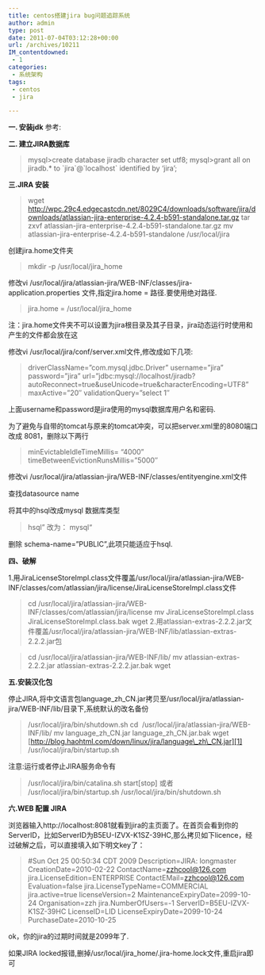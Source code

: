 ```yaml
---
title: centos搭建jira bug问题追踪系统
author: admin
type: post
date: 2011-07-04T03:12:28+00:00
url: /archives/10211
IM_contentdowned:
 - 1
categories:
 - 系统架构
tags:
 - centos
 - jira

---
```

**一. 安装jdk**
参考:

**二. 建立JIRA数据库**

> mysql>create database jiradb character set utf8;
> mysql>grant all on jiradb.* to \`jira\`@\`localhost\` identified by ‘jira’;

**三.JIRA 安装**

> wget http://wpc.29c4.edgecastcdn.net/8029C4/downloads/software/jira/downloads/atlassian-jira-enterprise-4.2.4-b591-standalone.tar.gz
> tar zxvf atlassian-jira-enterprise-4.2.4-b591-standalone.tar.gz
> mv atlassian-jira-enterprise-4.2.4-b591-standalone /usr/local/jira

创建jira.home文件夹

> mkdir -p /usr/local/jira_home

修改vi /usr/local/jira/atlassian-jira/WEB-INF/classes/jira-application.properties 文件,指定jira.home = 路径.要使用绝对路径.

> jira.home = /usr/local/jira_home

注：jira.home文件夹不可以设置为jira根目录及其子目录，jira动态运行时使用和产生的文件都会放在这

修改vi /usr/local/jira/conf/server.xml文件,修改成如下几项:

>  driverClassName=”com.mysql.jdbc.Driver”
> username=”jira”
> password=”jira”
> url=”jdbc:mysql://localhost/jiradb?autoReconnect=true&useUnicode=true&characterEncoding=UTF8”
> maxActive=”20″
> validationQuery=”select 1″

上面username和password是jira使用的mysql数据库用户名和密码.

为了避免与自带的tomcat与原来的tomcat冲突，可以把server.xml里的8080端口改成 8081，删除以下两行

> minEvictableIdleTimeMillis= “4000”
>  timeBetweenEvictionRunsMillis=”5000″

修改vi /usr/local/jira/atlassian-jira/WEB-INF/classes/entityengine.xml文件

查找datasource name

将其中的hsql改成mysql 数据库类型

> hsql”
> 改为：
> mysql“

删除 schema-name=”PUBLIC”,此项只能适应于hsql.

**四、破解**

1.用JiraLicenseStoreImpl.class文件覆盖/usr/local/jira/atlassian-jira/WEB-INF/classes/com/atlassian/jira/license/JiraLicenseStoreImpl.class文件

> cd /usr/local/jira/atlassian-jira/WEB-INF/classes/com/atlassian/jira/license
> mv JiraLicenseStoreImpl.class JiraLicenseStoreImpl.class.bak
> wget 2.用atlassian-extras-2.2.2.jar文件覆盖/usr/local/jira/atlassian-jira/WEB-INF/lib/atlassian-extras-2.2.2.jar包

> cd /usr/local/jira/atlassian-jira/WEB-INF/lib/
> mv atlassian-extras-2.2.2.jar atlassian-extras-2.2.2.jar.bak
> wget

**五.安装汉化包**

停止JIRA,将中文语言包language\_zh\_CN.jar拷贝至/usr/local/jira/atlassian-jira/WEB-INF/lib/目录下,系统默认的改名备份

> /usr/local/jira/bin/shutdown.sh
> cd  /usr/local/jira/atlassian-jira/WEB-INF/lib/
> mv language\_zh\_CN.jar language\_zh\_CN.jar.bak
> wget [http://blog.haohtml.com/down/linux/jira/language\_zh\_CN.jar][1]
> /usr/local/jira/bin/startup.sh

注意:运行或者停止JIRA服务命令有

> /usr/local/jira/bin/catalina.sh start[stop]
> 或者
> /usr/local/jira/bin/startup.sh
> /usr/local/jira/bin/shutdown.sh

**六.WEB 配置 JIRA**

浏览器输入http://localhost:8081就看到jira的主页面了。在首页会看到你的ServerID，比如ServerID为B5EU-IZVX-K1SZ-39HC,那么拷贝如下licence，经过破解之后，可以直接填入如下明文key了：

> #Sun Oct 25 00:50:34 CDT 2009
> Description=JIRA: longmaster
> CreationDate=2010-02-22
> ContactName=zzhcool@126.com
> jira.LicenseEdition=ENTERPRISE
> ContactEMail=zzhcool@126.com
> Evaluation=false
> jira.LicenseTypeName=COMMERCIAL
> jira.active=true
> licenseVersion=2
> MaintenanceExpiryDate=2099-10-24
> Organisation=zzh
> jira.NumberOfUsers=-1
> ServerID=B5EU-IZVX-K1SZ-39HC
> LicenseID=LID
> LicenseExpiryDate=2099-10-24
> PurchaseDate=2010-10-25

ok，你的jira的过期时间就是2099年了.

如果JIRA locked报错,删掉/usr/local/jira_home/.jira-home.lock文件,重启jira即可

 [1]: http://blog.haohtml.com/down/linux/jira/language_zh_CN.jar